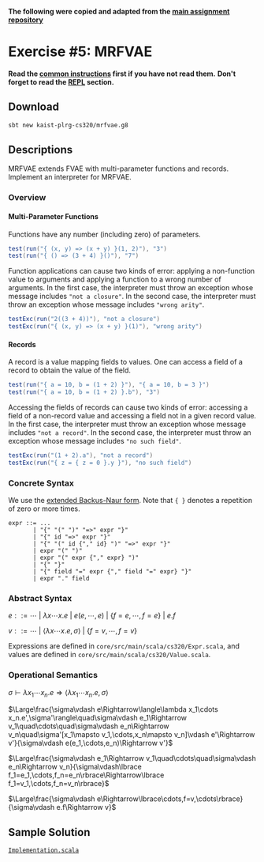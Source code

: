 **The following were copied and adapted from the [main assignment repository](https://github.com/kaist-plrg-cs320/assignment-docs/blob/master/ex5/README.md)**

# Exercise #5: MRFVAE

**Read the [common instructions](https://github.com/kaist-plrg-cs320/assignment-docs) first if you have not read them.**
**Don't forget to read the [REPL](https://github.com/kaist-plrg-cs320/assignment-docs#repl) section.**

## Download 

```bash
sbt new kaist-plrg-cs320/mrfvae.g8
```

## Descriptions

MRFVAE extends FVAE with multi-parameter functions and records.
Implement an interpreter for MRFVAE.

### Overview

#### Multi-Parameter Functions

Functions have any number (including zero) of parameters.

```scala
test(run("{ (x, y) => (x + y) }(1, 2)"), "3")
test(run("{ () => (3 + 4) }()"), "7")
```

Function applications can cause two kinds of error: applying a non-function
value to arguments and applying a function to a wrong number of arguments. In
the first case, the interpreter must throw an exception whose message includes
`"not a closure"`. In the second case, the interpreter must throw an exception
whose message includes `"wrong arity"`.

```scala
testExc(run("2((3 + 4))"), "not a closure")
testExc(run("{ (x, y) => (x + y) }(1)"), "wrong arity")
```

#### Records

A record is a value mapping fields to values. One can access a field of a record
to obtain the value of the field.

```scala
test(run("{ a = 10, b = (1 + 2) }"), "{ a = 10, b = 3 }")
test(run("{ a = 10, b = (1 + 2) }.b"), "3")
```

Accessing the fields of records can cause two kinds of error: accessing a field
of a non-record value and accessing a field not in a given record value.  In the
first case, the interpreter must throw an exception whose message includes `"not
a record"`. In the second case, the interpreter must throw an exception whose
message includes `"no such field"`.

```scala
testExc(run("(1 + 2).a"), "not a record")
testExc(run("{ z = { z = 0 }.y }"), "no such field")
```

### Concrete Syntax 

We use the [extended Backus-Naur form](https://en.wikipedia.org/wiki/Extended_Backus\%E2\%80\%93Naur_form).
Note that `{ }` denotes a repetition of zero or more times.

```
expr ::= ...
       | "{" "(" ")" "=>" expr "}" 
       | "{" id "=>" expr "}"
       | "{" "(" id {"," id} ")" "=>" expr "}"
       | expr "(" ")"
       | expr "(" expr {"," expr} ")"
       | "{" "}"
       | "{" field "=" expr {"," field "=" expr} "}"
       | expr "." field
```

### Abstract Syntax

$e::=\cdots\ |\ \lambda x\cdots x.e\ |\ e(e,\cdots,e)\ |\ \lbrace f=e,\cdots,f=e\rbrace\ |\ e.f$

$v::=\cdots\ |\ \langle\lambda x\cdots x.e,\sigma\rangle\ |\ \lbrace f=v,\cdots,f=v\rbrace$

Expressions are defined in `core/src/main/scala/cs320/Expr.scala`, and values
are defined in `core/src/main/scala/cs320/Value.scala`.

### Operational Semantics

$\sigma\vdash\lambda x_1\cdots x_n.e\Rightarrow\langle\lambda x_1\cdots x_n.e,\sigma\rangle$

$\Large\frac{\sigma\vdash e\Rightarrow\langle\lambda x_1\cdots x_n.e',\sigma'\rangle\quad\sigma\vdash e_1\Rightarrow v_1\quad\cdots\quad\sigma\vdash e_n\Rightarrow v_n\quad\sigma'[x_1\mapsto v_1,\cdots,x_n\mapsto v_n]\vdash e'\Rightarrow v'}{\sigma\vdash e(e_1,\cdots,e_n)\Rightarrow v'}$

$\Large\frac{\sigma\vdash e_1\Rightarrow v_1\quad\cdots\quad\sigma\vdash e_n\Rightarrow v_n}{\sigma\vdash\lbrace f_1=e_1,\cdots,f_n=e_n\rbrace\Rightarrow\lbrace f_1=v_1,\cdots,f_n=v_n\rbrace}$

$\Large\frac{\sigma\vdash e\Rightarrow\lbrace\cdots,f=v,\cdots\rbrace}{\sigma\vdash e.f\Rightarrow v}$

## Sample Solution

[`Implementation.scala`](https://github.com/kaist-plrg-cs320/assignment-docs/blob/master/ex5/Implementation.scala)